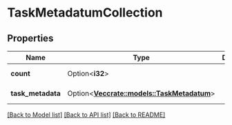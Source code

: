 # TaskMetadatumCollection

## Properties

Name | Type | Description | Notes
------------ | ------------- | ------------- | -------------
**count** | Option<**i32**> |  | [optional][readonly]
**task_metadata** | Option<[**Vec<crate::models::TaskMetadatum>**](task_metadatum.md)> |  | [optional][readonly]

[[Back to Model list]](../README.md#documentation-for-models) [[Back to API list]](../README.md#documentation-for-api-endpoints) [[Back to README]](../README.md)


